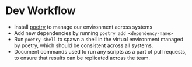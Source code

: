 # Dev Workflow

- Install [poetry](https://python-poetry.org/) to manage our environment across systems
- Add new dependencies by running `poetry add <dependency-name>`
- Run `poetry shell` to spawn a shell in the virtual environment managed by poetry, which should be consistent across all systems.
- Document commands used to run any scripts as a part of pull requests, to ensure that results can be replicated across the team.
